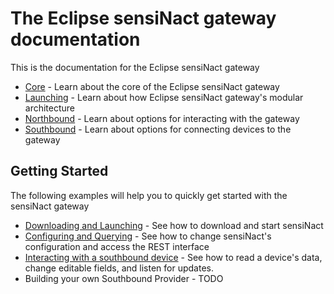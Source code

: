 # The Eclipse sensiNact gateway documentation

This is the documentation for the Eclipse sensiNact gateway

* [Core](core/Core.md) - Learn about the core of the Eclipse sensiNact gateway
* [Launching](distribution/Distribution.md) - Learn about how Eclipse sensiNact gateway's modular architecture
* [Northbound](northbound/Northbound.md) - Learn about options for interacting with the gateway
* [Southbound](southbound/Southbound.md) - Learn about options for connecting devices to the gateway

## Getting Started

The following examples will help you to quickly get started with the sensiNact gateway

* [Downloading and Launching](examples/Download.md) - See how to download and start sensiNact
* [Configuring and Querying](examples/Configuring.md) - See how to change sensiNact's configuration and access the REST interface
* [Interacting with a southbound device](examples/Interacting.md) - See how to read a device's data, change editable fields, and listen for updates.
* Building your own Southbound Provider - TODO
